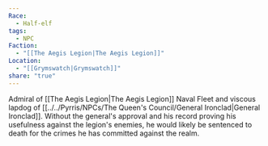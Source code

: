 ```yaml
---
Race:
  - Half-elf
tags:
  - NPC
Faction:
  - "[[The Aegis Legion|The Aegis Legion]]"
Location:
  - "[[Grymswatch|Grymswatch]]"
share: "true"
---
```



Admiral of [[The Aegis Legion|The Aegis Legion]] Naval Fleet and viscous lapdog of [[../../Pyrris/NPCs/The Queen's Council/General Ironclad|General Ironclad]]. Without the general's approval and his record proving his usefulness against the legion's enemies, he would likely be sentenced to death for the crimes he has committed against the realm. 